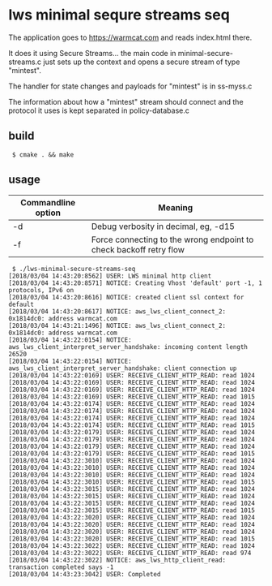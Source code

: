 # lws minimal sequre streams seq

The application goes to https://warmcat.com and reads index.html there.

It does it using Secure Streams... the main code in minimal-secure-streams.c
just sets up the context and opens a secure stream of type "mintest".

The handler for state changes and payloads for "mintest" is in ss-myss.c

The information about how a "mintest" stream should connect and the
protocol it uses is kept separated in policy-database.c

## build

```
 $ cmake . && make
```

## usage

Commandline option|Meaning
---|---
-d <loglevel>|Debug verbosity in decimal, eg, -d15
-f| Force connecting to the wrong endpoint to check backoff retry flow

```
 $ ./lws-minimal-secure-streams-seq
[2018/03/04 14:43:20:8562] USER: LWS minimal http client
[2018/03/04 14:43:20:8571] NOTICE: Creating Vhost 'default' port -1, 1 protocols, IPv6 on
[2018/03/04 14:43:20:8616] NOTICE: created client ssl context for default
[2018/03/04 14:43:20:8617] NOTICE: aws_lws_client_connect_2: 0x1814dc0: address warmcat.com
[2018/03/04 14:43:21:1496] NOTICE: aws_lws_client_connect_2: 0x1814dc0: address warmcat.com
[2018/03/04 14:43:22:0154] NOTICE: aws_lws_client_interpret_server_handshake: incoming content length 26520
[2018/03/04 14:43:22:0154] NOTICE: aws_lws_client_interpret_server_handshake: client connection up
[2018/03/04 14:43:22:0169] USER: RECEIVE_CLIENT_HTTP_READ: read 1024
[2018/03/04 14:43:22:0169] USER: RECEIVE_CLIENT_HTTP_READ: read 1024
[2018/03/04 14:43:22:0169] USER: RECEIVE_CLIENT_HTTP_READ: read 1024
[2018/03/04 14:43:22:0169] USER: RECEIVE_CLIENT_HTTP_READ: read 1015
[2018/03/04 14:43:22:0174] USER: RECEIVE_CLIENT_HTTP_READ: read 1024
[2018/03/04 14:43:22:0174] USER: RECEIVE_CLIENT_HTTP_READ: read 1024
[2018/03/04 14:43:22:0174] USER: RECEIVE_CLIENT_HTTP_READ: read 1024
[2018/03/04 14:43:22:0174] USER: RECEIVE_CLIENT_HTTP_READ: read 1015
[2018/03/04 14:43:22:0179] USER: RECEIVE_CLIENT_HTTP_READ: read 1024
[2018/03/04 14:43:22:0179] USER: RECEIVE_CLIENT_HTTP_READ: read 1024
[2018/03/04 14:43:22:0179] USER: RECEIVE_CLIENT_HTTP_READ: read 1024
[2018/03/04 14:43:22:0179] USER: RECEIVE_CLIENT_HTTP_READ: read 1015
[2018/03/04 14:43:22:3010] USER: RECEIVE_CLIENT_HTTP_READ: read 1024
[2018/03/04 14:43:22:3010] USER: RECEIVE_CLIENT_HTTP_READ: read 1024
[2018/03/04 14:43:22:3010] USER: RECEIVE_CLIENT_HTTP_READ: read 1024
[2018/03/04 14:43:22:3010] USER: RECEIVE_CLIENT_HTTP_READ: read 1015
[2018/03/04 14:43:22:3015] USER: RECEIVE_CLIENT_HTTP_READ: read 1024
[2018/03/04 14:43:22:3015] USER: RECEIVE_CLIENT_HTTP_READ: read 1024
[2018/03/04 14:43:22:3015] USER: RECEIVE_CLIENT_HTTP_READ: read 1024
[2018/03/04 14:43:22:3015] USER: RECEIVE_CLIENT_HTTP_READ: read 1015
[2018/03/04 14:43:22:3020] USER: RECEIVE_CLIENT_HTTP_READ: read 1024
[2018/03/04 14:43:22:3020] USER: RECEIVE_CLIENT_HTTP_READ: read 1024
[2018/03/04 14:43:22:3020] USER: RECEIVE_CLIENT_HTTP_READ: read 1024
[2018/03/04 14:43:22:3020] USER: RECEIVE_CLIENT_HTTP_READ: read 1015
[2018/03/04 14:43:22:3022] USER: RECEIVE_CLIENT_HTTP_READ: read 1024
[2018/03/04 14:43:22:3022] USER: RECEIVE_CLIENT_HTTP_READ: read 974
[2018/03/04 14:43:22:3022] NOTICE: aws_lws_http_client_read: transaction completed says -1
[2018/03/04 14:43:23:3042] USER: Completed
```


